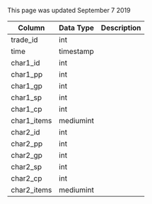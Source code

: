 This page was updated September 7 2019

| Column      | Data Type | Description |
| ----------- | --------- | ----------- |
| trade_id    | int       |             |
| time        | timestamp |             |
| char1_id    | int       |             |
| char1_pp    | int       |             |
| char1_gp    | int       |             |
| char1_sp    | int       |             |
| char1_cp    | int       |             |
| char1_items | mediumint |             |
| char2_id    | int       |             |
| char2_pp    | int       |             |
| char2_gp    | int       |             |
| char2_sp    | int       |             |
| char2_cp    | int       |             |
| char2_items | mediumint |             |